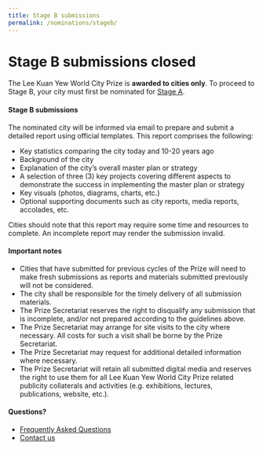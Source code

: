 ```yaml
---
title: Stage B submissions
permalink: /nominations/stageb/
---
```


# **Stage B submissions closed**

The Lee Kuan Yew World City Prize is **awarded to cities only**. To proceed to Stage B, your city must first be nominated for [Stage A](/nominations/stagea).

#### **Stage B submissions**

The nominated city will be informed via email to prepare and submit a detailed report using official templates. This report comprises the following: 

- Key statistics comparing the city today and 10-20 years ago 
- Background of the city 
- Explanation of the city’s overall master plan or strategy
- A selection of three (3) key projects covering different aspects to demonstrate the success in implementing the master plan or strategy 
- Key visuals (photos, diagrams, charts, etc.) 
- Optional supporting documents such as city reports, media reports, accolades, etc. 

Cities should note that this report may require some time and resources to complete. An incomplete report may render the submission invalid. 

#### **Important notes**

- Cities that have submitted for previous cycles of the Prize will need to make fresh submissions as reports and materials submitted previously will not be considered.
- The city shall be responsible for the timely delivery of all submission materials. 
- The Prize Secretariat reserves the right to disqualify any submission that is incomplete, and/or not prepared according to the guidelines above. 
- The Prize Secretariat may arrange for site visits to the city where necessary. All costs for such a visit shall be borne by the Prize Secretariat. 
- The Prize Secretariat may request for additional detailed information where necessary. 
- The Prize Secretariat will retain all submitted digital media and reserves the right to use them for all Lee Kuan Yew World City Prize related publicity collaterals and activities (e.g. exhibitions, lectures, publications, website, etc.). 

#### **Questions?**

- [Frequently Asked Questions](/faq/) 
- [Contact us](/contact-us/)
